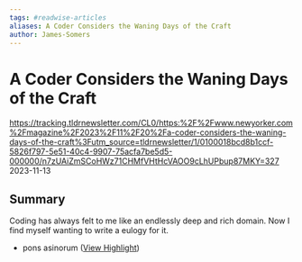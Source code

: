 ```yaml
---
tags: #readwise-articles
aliases: A Coder Considers the Waning Days of the Craft
author: James-Somers
---
```

# A Coder Considers the Waning Days of the Craft

https://tracking.tldrnewsletter.com/CL0/https:%2F%2Fwww.newyorker.com%2Fmagazine%2F2023%2F11%2F20%2Fa-coder-considers-the-waning-days-of-the-craft%3Futm_source=tldrnewsletter/1/0100018bcd8b1ccf-5826f797-5e51-40c4-9907-75acfa7be5d5-000000/n7zUAiZmSCoHWz71CHMfVHtHcVAOO9cLhUPbup87MKY=327
2023-11-13
## Summary
Coding has always felt to me like an endlessly deep and rich domain. Now I find myself wanting to write a eulogy for it.

- pons asinorum ([View Highlight](https://read.readwise.io/read/01hjc4ah33f4nhpckrjaccf0d8))
